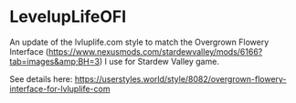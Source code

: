 # LevelupLifeOFI
An update of the lvluplife.com style to match the Overgrown Flowery Interface (https://www.nexusmods.com/stardewvalley/mods/6166?tab=images&amp;BH=3) I use for Stardew Valley game.


See details here: https://userstyles.world/style/8082/overgrown-flowery-interface-for-lvluplife-com
